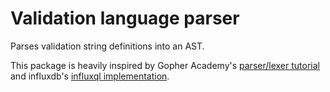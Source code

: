 # Validation language parser

Parses validation string definitions into an AST.

This package is heavily inspired by Gopher Academy's [parser/lexer tutorial](https://blog.gopheracademy.com/advent-2014/parsers-lexers/) and influxdb's [influxql implementation](https://github.com/influxdb/influxql).